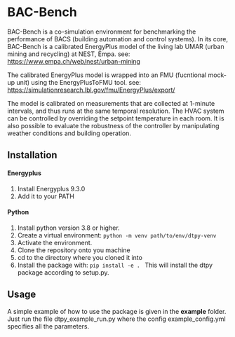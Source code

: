 # BAC-Bench
BAC-Bench is a co-simulation environment for benchmarking the performance of BACS (building automation and control systems). In its core, BAC-Bench is a calibrated EnergyPlus model of the living lab UMAR (urban mining and recycling) at NEST, Empa. see: https://www.empa.ch/web/nest/urban-mining

The calibrated EnergyPlus model is wrapped into an FMU (fucntional mock-up unit) using the EnergyPlusToFMU tool. see: https://simulationresearch.lbl.gov/fmu/EnergyPlus/export/

The model is calibrated on measurements that are collected at 1-minute intervals, and thus runs at the same temporal resolution. The HVAC system can be controlled by overriding the setpoint temperature in each room. It is also possible to evaluate the robustness of the controller by manipulating weather conditions and building operation.

## Installation
#### Energyplus
1. Install Energyplus 9.3.0
2. Add it to your PATH

#### Python
1. Install python version 3.8 or higher.
2. Create a virtual environment: ```python -m venv path/to/env/dtpy-venv```
3. Activate the environment.
4. Clone the repository onto you machine
5. cd to the directory where you cloned it into
6. Install the package with: ```pip install -e . ``` This will install the dtpy package according to setup.py.

## Usage
A simple example of how to use the package is given in the **example** folder. Just run the file dtpy_example_run.py where the config example_config.yml specifies all the parameters.
